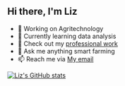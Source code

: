 ## Hi there, I'm Liz

- 🔭 Working on Agritechnology
- 🌱 Currently learning data analysis
- 👀 Check out my [professional work](https://www.linkedin.com/in/liz-wangui-7a57881b3/)
- 💬 Ask me anything smart farming
- 📫 Reach me via [My email](lizkuinganga@outlook.com)

[![Liz's GitHub stats](https://github-readme-stats.vercel.app/api?username=Kui29)](https://github.com/Kui29/github-readme-stats)
